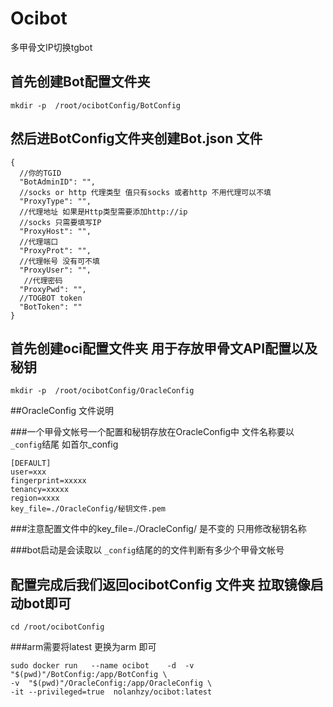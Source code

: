 # Ocibot
多甲骨文IP切换tgbot

## 首先创建Bot配置文件夹
```
mkdir -p  /root/ocibotConfig/BotConfig
```

## 然后进BotConfig文件夹创建Bot.json 文件
```
{
  //你的TGID
  "BotAdminID": "",
  //socks or http 代理类型 值只有socks 或者http 不用代理可以不填
  "ProxyType": "",
  //代理地址 如果是Http类型需要添加http://ip
  //socks 只需要填写IP
  "ProxyHost": "",
  //代理端口
  "ProxyProt": "",
  //代理帐号 没有可不填
  "ProxyUser": "",
   //代理密码 
  "ProxyPwd": "",
  //TOGBOT token
  "BotToken": ""
}

```


## 首先创建oci配置文件夹 用于存放甲骨文API配置以及秘钥
```
mkdir -p  /root/ocibotConfig/OracleConfig
```
##OracleConfig  文件说明

###一个甲骨文帐号一个配置和秘钥存放在OracleConfig中 文件名称要以 `_config`结尾 如首尔_config
```
[DEFAULT]
user=xxx
fingerprint=xxxxx
tenancy=xxxxx
region=xxxx
key_file=./OracleConfig/秘钥文件.pem

```
###注意配置文件中的key_file=./OracleConfig/ 是不变的 只用修改秘钥名称

###bot启动是会读取以 `_config`结尾的的文件判断有多少个甲骨文帐号


## 配置完成后我们返回ocibotConfig 文件夹 拉取镜像启动bot即可
```
cd /root/ocibotConfig 
```
###arm需要将latest 更换为arm 即可
```
sudo docker run   --name ocibot    -d  -v  "$(pwd)"/BotConfig:/app/BotConfig \
-v  "$(pwd)"/OracleConfig:/app/OracleConfig \
-it --privileged=true  nolanhzy/ocibot:latest
```



